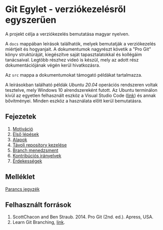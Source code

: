 # Git Egylet - verziókezelésről egyszerűen

A projekt célja a verziókezelés bemutatása magyar nyelven.

A `docs` mappában leírások találhatók, melyek bemutatják a verziókezelés miértjeit és hogyanjait.
A dokumentumok nagyrészt követik a "Pro Git" könyv struktúráját, kiegészítve saját tapasztalatokkal és kollégáim tanácsaival.
Legtöbb részhez videó is készül, mely az adott rész dokumentációjának végén kerül hivatkozásra.

Az `src` mappa a dokumentumokat támogató példákat tartalmazza.

A leírásokban található példák *Ubuntu 20.04* operációs rendszeren voltak tesztelve, mely Windows 10 alrendszereként futott.
Az Ubuntu terminálon kívül az egyetlen felhasznált eszköz a Visual Studio Code ([link](https://code.visualstudio.com/)) és annak bővítményei.
Minden eszköz a használata előtt kerül bemutatásra.

## Fejezetek

1. [Motiváció](docs/00-Motiváció.md)
2. [Első lépések](docs/01-Első-Lépések.md)
3. [Alapok](docs/02-Alapok.md)
4. [Távoli repository kezelése](docs/03-Távoli-repository.md)
5. [Branch menedzsment](docs/04-Branch-menedzsment.md)
6. [Kontribúciós irányelvek](docs/05-Kontribucio.md)
7. [Érdekességek](docs/06-Erdekessegek.md)

## Melléklet

[Parancs jegyzék](docs/Parancs-jegyzék.md)

## Felhasznált források

1. ScottChacon and Ben Straub. 2014. Pro Git (2nd. ed.). Apress, USA.
2. Learn Git Branching, [link](https://learngitbranching.js.org/).
